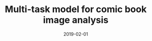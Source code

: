 ---
title: "Multi-task model for comic book image analysis"
collection: publications
excerpt: '------'
date: 2019-02-01
venue: 'International Conference on Multimedia Modeling'
authors: 'Nhu-Van Nguyen, Christophe Rigaud, Jean-Christophe Burie'
citation: 'Nhu-Van Nguyen, Christophe Rigaud, Jean-Christophe Burie. Multi-task model for comic book image analysis. (2019) <i> International Conference on Multimedia Modeling (MANPU@MMM)</i>, 637-649. <b>(MMM, CORE : rank C)</b>'
---